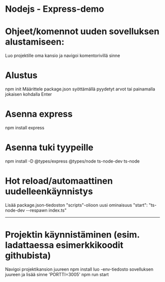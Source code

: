 # Nodejs - Express-demo

# Ohjeet/komennot uuden sovelluksen alustamiseen:
Luo projektille oma kansio ja navigoi komentorivillä sinne

# Alustus 
npm init
Määrittele package.json syöttämällä pyydetyt arvot tai painamalla jokaisen kohdalla Enter

# Asenna express
npm install express

# Asenna tuki tyypeille
npm install -D @types/express @types/node ts-node-dev ts-node

# Hot reload/automaattinen uudelleenkäynnistys
Lisää package.json-tiedoston "scripts"-olioon uusi ominaisuus "start": "ts-node-dev --respawn index.ts"

-----------------------------------------------------------------------------------------------------------
# Projektin käynnistäminen (esim. ladattaessa esimerkkikoodit githubista)
Navigoi projektikansion juureen
npm install
luo -env-tiedosto sovelluksen juureen ja lisää sinne 'PORTTI=3005'
npm run start